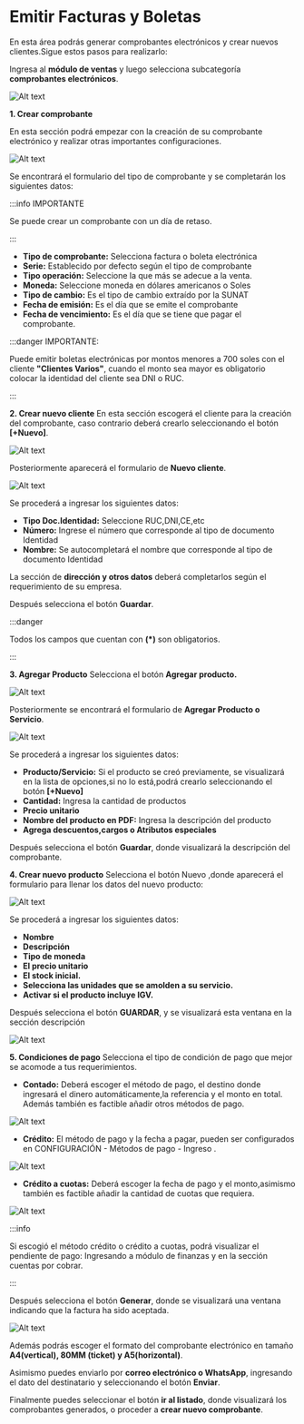 # Emitir Facturas y Boletas


En esta área podrás generar comprobantes electrónicos y crear nuevos clientes.Sigue estos pasos para realizarlo:

Ingresa al **módulo de ventas** y luego selecciona subcategoría **comprobantes electrónicos**.

![Alt text](img/11_em.jpg)

**1. Crear comprobante**

En esta sección podrá empezar con la creación de su comprobante electrónico y realizar otras importantes configuraciones.

![Alt text](img/22_em.jpg)

Se encontrará el formulario del tipo de comprobante y se completarán los siguientes datos:

:::info IMPORTANTE

Se puede crear un comprobante con un día de retaso.

:::

- **Tipo de comprobante:** Selecciona factura o boleta electrónica
- **Serie:** Establecido por defecto según el tipo de comprobante
- **Tipo operación:** Seleccione la que más se adecue a la venta.
- **Moneda:** Seleccione moneda en dólares americanos o Soles
- **Tipo de cambio:** Es el tipo de cambio extraído por la SUNAT
- **Fecha de emisión:** Es el día que se emite el comprobante
- **Fecha de vencimiento:** Es el día que se tiene que pagar el comprobante.

:::danger IMPORTANTE:

Puede emitir boletas electrónicas por montos menores a 700 soles con el cliente **"Clientes Varios"**, cuando el monto sea mayor es obligatorio colocar la identidad del cliente sea DNI o RUC.

:::

**2. Crear nuevo cliente**
En esta sección escogerá el cliente para la creación del comprobante, caso contrario deberá crearlo seleccionando el botón **[+Nuevo]**.

![Alt text](img/33_em.jpg)

Posteriormente aparecerá el formulario de **Nuevo cliente**.

![Alt text](img/44_em.jpg)

Se procederá a ingresar los siguientes datos:

- **Tipo Doc.Identidad:** Seleccione RUC,DNI,CE,etc
- **Número:** Ingrese el número que corresponde al  tipo de documento Identidad
- **Nombre:** Se autocompletará el nombre que corresponde al  tipo de documento Identidad

La sección de **dirección y otros datos** deberá completarlos según el requerimiento de su empresa.

Después selecciona el botón **Guardar**.

:::danger

Todos los campos que cuentan con **(*)** son obligatorios.

:::

**3. Agregar Producto**
Selecciona el botón **Agregar producto.**

![Alt text](img/7_em.jpg)

Posteriormente se encontrará el formulario de **Agregar Producto o Servicio**.

![Alt text](img/66_em.jpg)

Se procederá a ingresar los siguientes datos:

- **Producto/Servicio:** Si el producto se creó previamente, se visualizará en la lista de opciones,si no lo está,podrá crearlo seleccionando el botón **[+Nuevo]**
- **Cantidad:** Ingresa la cantidad de productos
- **Precio unitario**
- **Nombre del producto en PDF:** Ingresa la descripción del producto
- **Agrega descuentos,cargos o Atributos especiales**

Después selecciona el botón **Guardar**, donde visualizará la descripción del comprobante.

**4. Crear nuevo producto**
Selecciona el botón Nuevo ,donde aparecerá el formulario para llenar los datos del nuevo producto:

![Alt text](img/6_conf.png)

Se procederá a ingresar los siguientes datos:

- **Nombre**
- **Descripción**
- **Tipo de moneda**
- **El precio unitario**
- **El stock inicial.**
- **Selecciona las unidades que se amolden a su servicio.**
- **Activar si el producto incluye IGV.**

Después selecciona el botón **GUARDAR**, y se visualizará esta ventana en la sección descripción

![Alt text](img/8_em.jpg)

**5. Condiciones de pago**
Selecciona el tipo de condición de pago que mejor se acomode a tus requerimientos.

- **Contado:** Deberá escoger el método de pago, el destino donde ingresará el dinero automáticamente,la referencia y el monto en total. Además también es factible añadir otros métodos de pago.

![Alt text](img/cond_011.jpg)

- **Crédito:** El método de pago y la fecha a pagar, pueden ser configurados en CONFIGURACIÓN - Métodos de pago - Ingreso .

![Alt text](img/cond_02.jpg)


- **Crédito a cuotas:** Deberá escoger la fecha de pago y el monto,asimismo también es factible añadir la cantidad de cuotas que requiera.

![Alt text](img/cond_03.jpg)

:::info

Si escogió el método crédito o crédito a cuotas, podrá visualizar el pendiente de pago: Ingresando a módulo de finanzas y en la sección cuentas por cobrar.

:::

Después selecciona el botón **Generar**, donde se visualizará  una ventana indicando que la factura ha sido aceptada.

![Alt text](img/ultimo_emitir.jpg)

Además podrás escoger el formato del comprobante electrónico en tamaño **A4(vertical), 80MM (ticket) y A5(horizontal)**.

Asimismo puedes enviarlo por **correo electrónico o WhatsApp**, ingresando el dato del destinatario y seleccionando el botón **Enviar**.

Finalmente puedes seleccionar el botón  **ir al listado**, donde visualizará los comprobantes generados,  o proceder a **crear nuevo comprobante**.
